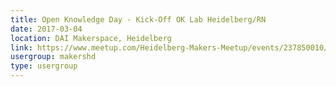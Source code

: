 ```yaml
---
title: Open Knowledge Day - Kick-Off OK Lab Heidelberg/RN
date: 2017-03-04
location: DAI Makerspace, Heidelberg
link: https://www.meetup.com/Heidelberg-Makers-Meetup/events/237850010/
usergroup: makershd
type: usergroup
---
```

